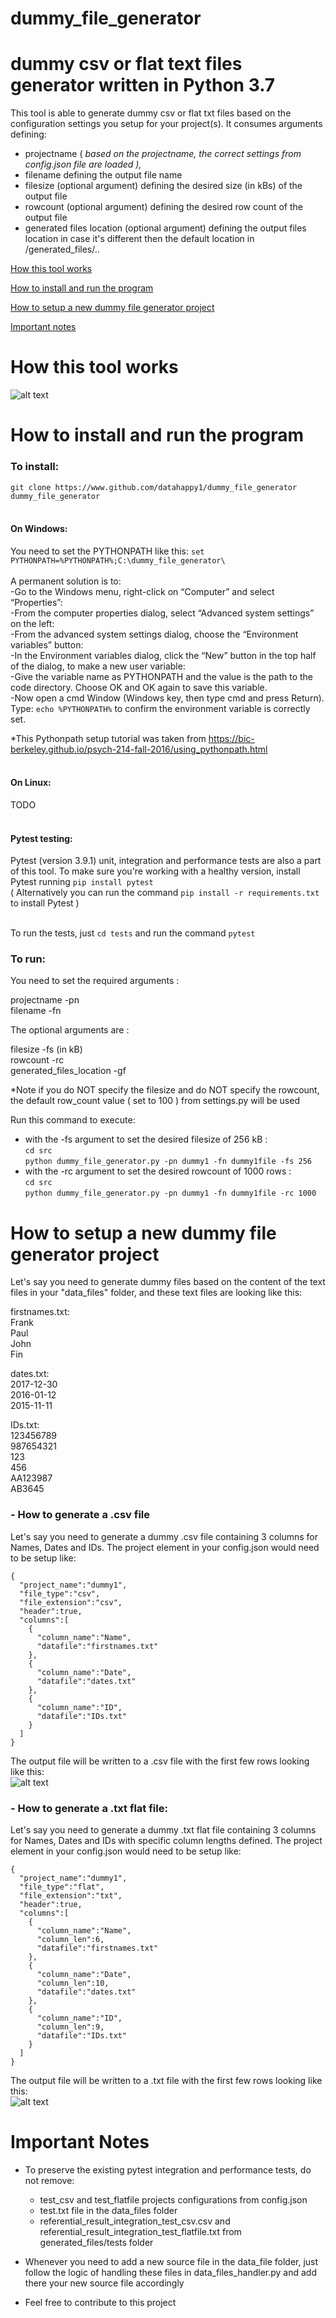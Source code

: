 # dummy_file_generator
# dummy csv or flat text files generator written in Python 3.7

This tool is able to generate dummy csv or flat txt files based on the configuration settings you setup for your project(s).
It consumes arguments defining: 
- projectname ( *based on the projectname, the correct settings from config.json file are loaded ),* 
- filename defining the output file name
- filesize (optional argument) defining the desired size (in kBs) of the output file 
- rowcount (optional argument) defining the desired row count of the output file
- generated files location (optional argument) defining the output files location in case it's different then the default location in /generated_files/..

[How this tool works](#how-this-tool-works)

[How to install and run the program](#how-to-install-and-run-the-program)

[How to setup a new dummy file generator project](#how-to-setup-a-new-dummy-file-generator-project)

[Important notes](#important-notes)


# How this tool works
![alt text][diagram]

[diagram]: https://github.com/datahappy1/dummy_file_generator/blob/master/docs/img/diagram.png "How this tool works"


# How to install and run the program
### To install:
`git clone https://www.github.com/datahappy1/dummy_file_generator dummy_file_generator` <br />
<br />
#### On Windows:<br />

You need to set the PYTHONPATH like this:
`set PYTHONPATH=%PYTHONPATH%;C:\dummy_file_generator\`<br />
<br />
A permanent solution is to:<br />
-Go to the Windows menu, right-click on “Computer” and select “Properties”:<br />
-From the computer properties dialog, select “Advanced system settings” on the left:<br />
-From the advanced system settings dialog, choose the “Environment variables” button:<br />
-In the Environment variables dialog, click the “New” button in the top half of the dialog, to make a new user variable:<br />
-Give the variable name as PYTHONPATH and the value is the path to the code directory. Choose OK and OK again to save this variable.<br />
-Now open a cmd Window (Windows key, then type cmd and press Return). Type: `echo %PYTHONPATH%` to confirm the environment variable is correctly set.<br />

*This Pythonpath setup tutorial was taken from https://bic-berkeley.github.io/psych-214-fall-2016/using_pythonpath.html
<br />
<br />
#### On Linux:<br />
TODO<br />
<br />

#### Pytest testing:<br />
Pytest (version 3.9.1) unit, integration and performance tests are also a part of this tool.
To make sure you're working with a healthy version, install Pytest running `pip install pytest`<br /> 
( Alternatively you can run the command `pip install -r requirements.txt` to install Pytest )<br />
<br />

To run the tests, just `cd tests` and run the command `pytest`

### To run:<br />
You need to set the required arguments :

projectname -pn <br />
filename -fn <br />

The optional arguments are :

filesize -fs (in kB) <br />
rowcount -rc <br />
generated_files_location -gf <br />

*Note if you do NOT specify the filesize and do NOT specify the rowcount, the default row_count value ( set to 100 ) from
settings.py will be used

Run this command to execute:<br />
- with the -fs argument to set the desired filesize of 256 kB :<br />
`cd src`<br />
`python dummy_file_generator.py -pn dummy1 -fn dummy1file -fs 256`<br />
- with the -rc argument to set the desired rowcount of 1000 rows :<br />
`cd src`<br />
`python dummy_file_generator.py -pn dummy1 -fn dummy1file -rc 1000`<br />


# How to setup a new dummy file generator project

Let's say you need to generate dummy files based on the content of the text files in your "data_files" folder, and these text files are looking like this:

firstnames.txt:  <br />
Frank  <br />
Paul  <br />
John  <br />
Fin  <br />

dates.txt:  <br />
2017-12-30  <br />
2016-01-12  <br />
2015-11-11  <br />

IDs.txt:  <br />
123456789  <br />
987654321  <br />
123  <br />
456  <br />
AA123987  <br />
AB3645  <br />

### - How to generate a .csv file
Let's say you need to generate a dummy .csv file containing 3 columns for Names, Dates and IDs. 
The project element in your config.json would need to be setup like:

    {
      "project_name":"dummy1",
      "file_type":"csv",
      "file_extension":"csv",
      "header":true,
      "columns":[
        {
          "column_name":"Name",
          "datafile":"firstnames.txt"
        },
        {
          "column_name":"Date",
          "datafile":"dates.txt"
        },
        {
          "column_name":"ID",
          "datafile":"IDs.txt"
        }      
      ]
    }

The output file will be written to a .csv file with the first few rows looking like this:  
![alt text][csv]

[csv]: https://github.com/datahappy1/dummy_file_generator/blob/master/docs/img/csv_demo.PNG "csv"

### - How to generate a .txt flat file:
Let's say you need to generate a dummy .txt flat file containing 3 columns for Names, Dates and IDs with specific column lengths defined. 
The project element in your config.json would need to be setup like:

    {
      "project_name":"dummy1",
      "file_type":"flat",
      "file_extension":"txt",
      "header":true,
      "columns":[
        {
          "column_name":"Name",
          "column_len":6,
          "datafile":"firstnames.txt"
        },
        {
          "column_name":"Date",
          "column_len":10,
          "datafile":"dates.txt"
        },
        {
          "column_name":"ID",
          "column_len":9,
          "datafile":"IDs.txt"
        }      
      ]
    }

The output file will be written to a .txt file with the first few rows looking like this:  
![alt text][flat]

[flat]: https://github.com/datahappy1/dummy_file_generator/blob/master/docs/img/flatfile_demo.PNG "flat"


# Important Notes
- To preserve the existing pytest integration and performance tests, do not remove: 
    - test_csv and test_flatfile projects configurations from config.json
    - test.txt file in the data_files folder
    - referential_result_integration_test_csv.csv and referential_result_integration_test_flatfile.txt from generated_files/tests folder

- Whenever you need to add a new source file in the data_file folder, just follow the logic of handling these files in data_files_handler.py and add there your new source file accordingly
- Feel free to contribute to this project
